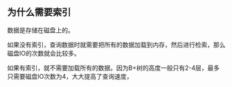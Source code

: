 ## 为什么需要索引

数据是存储在磁盘上的。

如果没有索引，查询数据时就需要把所有的数据加载到内存，然后进行检索，那么磁盘IO的次数就会比较多。

如果有索引，就不需要加载所有的数据。因为B+树的高度一般只有2-4层，最多只需要磁盘IO次数为4，大大提高了查询速度，

